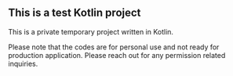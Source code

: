 ## This is a test Kotlin project


This is a private temporary project written in Kotlin. 

Please note that the codes are for personal use and not ready for production application. Please reach out for any permission related inquiries.